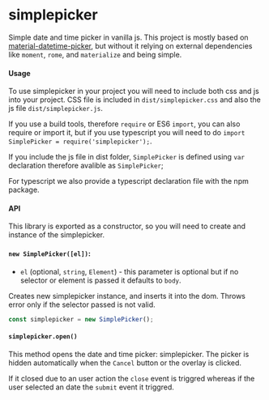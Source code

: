 # simplepicker

Simple date and time picker in vanilla js.
This project is mostly based on [material-datetime-picker](https://github.com/ripjar/material-datetime-picker), but
without it relying on external dependencies like `moment`,
`rome`, and `materialize` and being simple.

#### Usage

To use simplepicker in your project you will need to include
both css and js into your project. CSS file is included in
`dist/simplepicker.css` and also the js file `dist/simplepicker.js`.

If you use a build tools, therefore `require` or ES6 `import`, you can also
require or import it, but if you use typescript you will need to do
`import SimplePicker = require('simplepicker');`.

If you include the js file in dist folder, `SimplePicker` is defined using
`var` declaration therefore avalible as `SimplePicker`;

For typescript we also provide a typescript declaration file with
the npm package.


#### API

This library is exported as a constructor, so you will need to create
and instance of the simplepicker.

#### `new SimplePicker([el])`:
  * `el` (optional, `string`, `Element`) - this parameter is optional
  but if no selector or element is passed it defaults to `body`.

Creates new simplepicker instance, and inserts it into the dom. Throws
error only if the selector passed is not valid.

```javascript
const simplepicker = new SimplePicker();
```

#### `simplepicker.open()` 

This method opens the date and time picker: simplepicker. The picker
is hidden automatically when the `Cancel` button or the overlay is clicked.

If it closed due to an user action the `close` event is triggred whereas
if the user selected an date the `submit` event it triggred.

